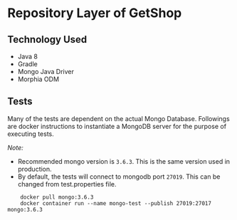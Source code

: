 # Repository Layer of GetShop

## Technology Used
- Java 8
- Gradle
- Mongo Java Driver
- Morphia ODM

## Tests
Many of the tests are dependent on the actual Mongo Database. Followings are docker instructions
to instantiate a MongoDB server for the purpose of executing tests.

*Note:* 

- Recommended mongo version is `3.6.3`. This is the same version used in production.  
- By default, the tests will connect to mongodb port `27019`. This can be changed from test.properties file.  

```
    docker pull mongo:3.6.3 
    docker container run --name mongo-test --publish 27019:27017 mongo:3.6.3
```